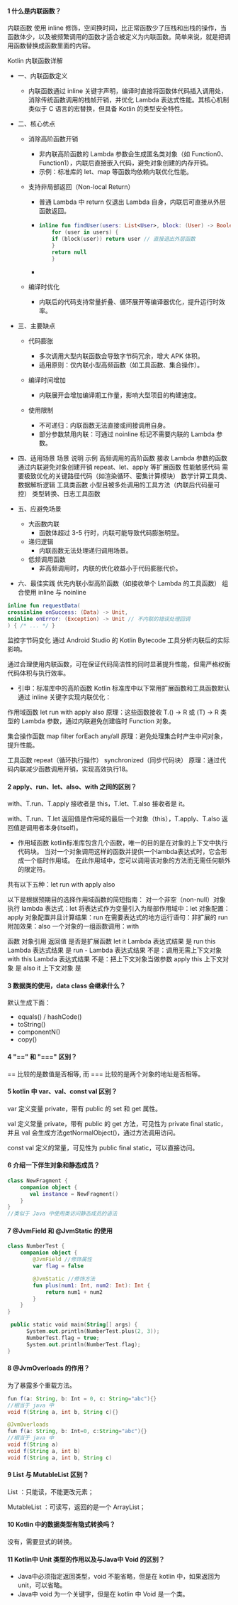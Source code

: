 #### 1 什么是内联函数？

内联函数 使用 inline 修饰，空间换时间，比正常函数少了压栈和出栈的操作，当函数体少，以及被频繁调用的函数才适合被定义为内联函数。简单来说，就是把调用函数替换成函数里面的内容。

Kotlin 内联函数详解
* 一、内联函数定义‌

    * 内联函数通过 inline 关键字声明，‌编译时直接将函数体代码插入调用处‌，消除传统函数调用的栈帧开销，并优化 Lambda 表达式性能。其核心机制类似于 C 语言的宏替换，但具备 Kotlin 的类型安全特性。

* 二、核心优点‌

    * 消除高阶函数开销‌
      * 非内联高阶函数的 Lambda 参数会生成匿名类对象（如 Function0、Function1），内联后直接嵌入代码，避免对象创建的内存开销。
      * 示例：标准库的 let、map 等函数均依赖内联优化性能。

    * 支持非局部返回（Non-local Return）‌
      * 普通 Lambda 中 return 仅退出 Lambda 自身，内联后可直接从外层函数返回。
      * ```kotlin
        inline fun findUser(users: List<User>, block: (User) -> Boolean): User? {
            for (user in users) {
            if (block(user)) return user // 直接退出外层函数
            }
            return null
            }  
      * ```

    * 编译时优化‌
      * 内联后的代码支持常量折叠、循环展开等编译器优化，提升运行时效率。
      
* 三、主要缺点‌

    * 代码膨胀‌
      * 多次调用大型内联函数会导致字节码冗余，增大 APK 体积。
      * 适用原则：‌仅内联小型高频函数‌（如工具函数、集合操作）。

    * 编译时间增加‌
      * 内联展开会增加编译期工作量，影响大型项目的构建速度。
  
    * 使用限制‌
      * 不可递归‌：内联函数无法直接或间接调用自身。
      * 部分参数禁用内联‌：可通过 noinline 标记不需要内联的 Lambda 参数。
      
* 四、适用场景‌
场景‌	‌说明‌	‌示例‌
高频调用的高阶函数‌	接收 Lambda 参数的函数通过内联避免对象创建开销	repeat、let、apply 等扩展函数
性能敏感代码‌	需要极致优化的关键路径代码（如渲染循环、密集计算模块）	数学计算工具类、数据解析逻辑
工具类函数‌	小型且被多处调用的工具方法（内联后代码量可控）	类型转换、日志工具函数

* 五、应避免场景‌
  * 大函数内联‌
    * 函数体超过 3-5 行时，内联可能导致代码膨胀明显。
  * 递归逻辑‌
      * 内联函数无法处理递归调用场景。
  * 低频调用函数‌
      * 非高频调用时，内联的优化收益小于代码膨胀代价。
    
* 六、最佳实践‌
优先内联小型高阶函数‌（如接收单个 Lambda 的工具函数）
组合使用 inline 与 noinline‌
```kotlin
inline fun requestData(
crossinline onSuccess: (Data) -> Unit,
noinline onError: (Exception) -> Unit // 不内联的错误处理回调
) { /* ... */ }
```


监控字节码变化‌
通过 Android Studio 的 ‌Kotlin Bytecode‌ 工具分析内联后的实际影响。

通过合理使用内联函数，可在保证代码简洁性的同时显著提升性能，但需严格权衡代码体积与执行效率。


* 引申：标准库中的高阶函数
Kotlin 标准库中以下常用扩展函数和工具函数默认通过 inline 关键字实现内联优化：

‌作用域函数‌
let
run
with
apply
also
原理：这些函数接收 T.() -> R 或 (T) -> R 类型的 Lambda 参数，通过内联避免创建临时 Function 对象。

‌集合操作函数‌
map
filter
forEach
any/all
原理：避免处理集合时产生中间对象，提升性能。

‌工具函数‌
repeat（循环执行操作）
synchronized（同步代码块）
原理：通过代码内联减少函数调用开销，实现高效执行18。

#### 2 apply、run、let、also、with 之间的区别？

with、T.run、T.apply 接收者是 this，T.let、T.also 接收者是 it。

with、T.run、T.let 返回值是作用域的最后一个对象（this），T.apply、T.also 返回值是调用者本身(itself)。


* 作用域函数
kotlin标准库包含几个函数，唯一的目的是在对象的上下文中执行代码块。
当对一个对象调用这样的函数并提供一个lambda表达式时，它会形成一个临时作用域。
在此作用域中，您可以调用该对象的方法而无需任何额外的限定符。

共有以下五种：let run with apply also

以下是根据预期目的选择作用域函数的简短指南：
对一个非空（non-null）对象执行 lambda 表达式：let
将表达式作为变量引入为局部作用域中：let
对象配置：apply
对象配置并且计算结果：run
在需要表达式的地方运行语句：非扩展的 run
附加效果：also
一个对象的一组函数调用：with

函数	对象引用	返回值	是否是扩展函数
let	it	Lambda 表达式结果	是
run	this	Lambda 表达式结果	是
run	-	Lambda 表达式结果	不是：调用无需上下文对象
with	this	Lambda 表达式结果	不是：把上下文对象当做参数
apply	this	上下文对象	是
also	it	上下文对象	是

#### 3 数据类的使用，data class 会继承什么？

默认生成下面：

* equals() / hashCode()
* toString() 
* componentN()
* copy()

#### 4  "==" 和 "===" 区别？

== 比较的是数值是否相等, 而 === 比较的是两个对象的地址是否相等。



#### 5 kotlin 中 var、val、const val 区别？

var 定义变量 private，带有 public 的 set 和 get 属性。

val 定义常量 private，带有 public 的 get 方法，可见性为 private final static，并且 val 会生成方法getNormalObject()，通过方法调用访问。

const val 定义的常量，可见性为 public final static，可以直接访问。

#### 6 介绍一下伴生对象和静态成员？

```kotlin
class NewFragment {
    companion object {
       val instance = NewFragment()
    }
}
//类似于 Java 中使用类访问静态成员的语法
```



#### 7 @JvmField 和 @JvmStatic 的使用

```kotlin
class NumberTest {
    companion object {
        @JvmField //修饰属性
        var flag = false

        @JvmStatic //修饰方法
        fun plus(num1: Int, num2: Int): Int {
            return num1 + num2
        }
    }
}

 public static void main(String[] args) {
      System.out.println(NumberTest.plus(2, 3));
      NumberTest.flag = true;
      System.out.println(NumberTest.flag);
}
```

#### 8  @JvmOverloads 的作用？

为了暴露多个重载方法。

```java
fun f(a: String, b: Int = 0, c: String="abc"){}
//相当于 java 中
void f(String a, int b, String c){}

@JvmOverloads 
fun f(a: String, b: Int=0, c:String="abc"){}
//相当于 java 中
void f(String a)
void f(String a, int b)
void f(String a, int b, String c)
```

#### 9 List 与 MutableList 区别？

List ：只能读，不能更改元素；

MutableList ：可读写，返回的是一个 ArrayList；

#### 10 Kotlin 中的数据类型有隐式转换吗？

没有，需要显式的转换。

#### 11 Kotlin中 Unit 类型的作用以及与Java中 Void 的区别？

* Java中必须指定返回类型，void 不能省略，但是在 kotlin 中，如果返回为 unit，可以省略。
* Java中 void 为一个关键字，但是在 kotlin 中 Void 是一个类。